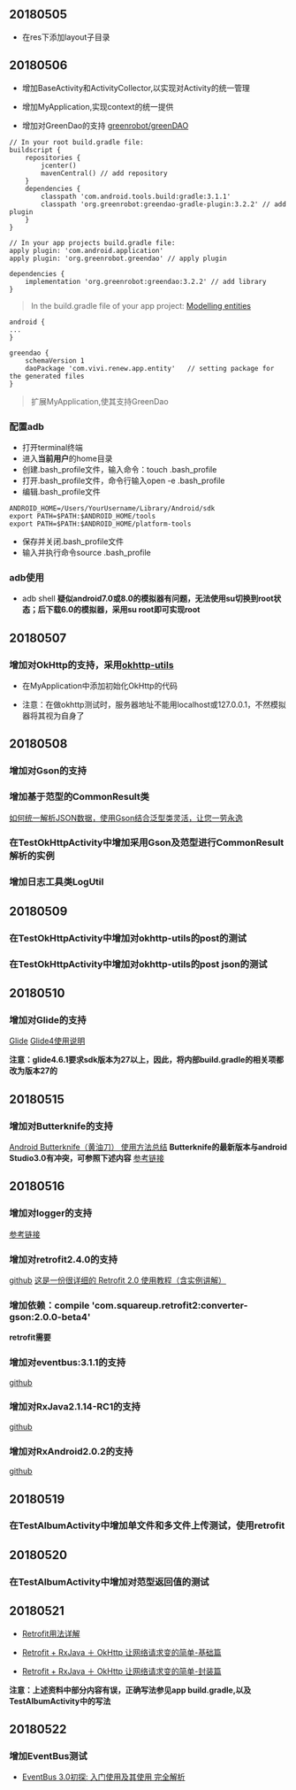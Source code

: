 ## 20180505
+ 在res下添加layout子目录

## 20180506
+ 增加BaseActivity和ActivityCollector,以实现对Activity的统一管理
+ 增加MyApplication,实现context的统一提供

+ 增加对GreenDao的支持
[greenrobot/greenDAO](https://github.com/greenrobot/greenDAO#add-greendao-to-your-project)
```
// In your root build.gradle file:
buildscript {
    repositories {
        jcenter()
        mavenCentral() // add repository
    }
    dependencies {
        classpath 'com.android.tools.build:gradle:3.1.1'
        classpath 'org.greenrobot:greendao-gradle-plugin:3.2.2' // add plugin
    }
}

// In your app projects build.gradle file:
apply plugin: 'com.android.application'
apply plugin: 'org.greenrobot.greendao' // apply plugin

dependencies {
    implementation 'org.greenrobot:greendao:3.2.2' // add library
}
```

> In the build.gradle file of your app project:
[Modelling entities](http://greenrobot.org/greendao/documentation/modelling-entities/)
```
android {
...
}

greendao {
    schemaVersion 1
    daoPackage 'com.vivi.renew.app.entity'   // setting package for the generated files
}
```

> 扩展MyApplication,使其支持GreenDao

### 配置adb
+ 打开terminal终端
+ 进入**当前用户**的home目录
+ 创建.bash_profile文件，输入命令：touch .bash_profile
+ 打开.bash_profile文件，命令行输入open -e .bash_profile
+ 编辑.bash_profile文件

```
ANDROID_HOME=/Users/YourUsername/Library/Android/sdk
export PATH=$PATH:$ANDROID_HOME/tools
export PATH=$PATH:$ANDROID_HOME/platform-tools
```

+ 保存并关闭.bash_profile文件
+ 输入并执行命令source .bash_profile

### adb使用

+ adb shell
**疑似android7.0或8.0的模拟器有问题，无法使用su切换到root状态；后下载6.0的模拟器，采用su root即可实现root**

## 20180507

### 增加对OkHttp的支持，采用[okhttp-utils](https://github.com/hongyangAndroid/okhttputils)
+ 在MyApplication中添加初始化OkHttp的代码

+ 注意：在做okhttp测试时，服务器地址不能用localhost或127.0.0.1，不然模拟器将其视为自身了

## 20180508

### 增加对Gson的支持

### 增加基于范型的CommonResult类
[如何统一解析JSON数据，使用Gson结合泛型类灵活，让您一劳永逸](https://blog.csdn.net/liu_guizhou/article/details/53366063)

### 在TestOkHttpActivity中增加采用Gson及范型进行CommonResult解析的实例

### 增加日志工具类LogUtil

## 20180509

### 在TestOkHttpActivity中增加对okhttp-utils的post的测试

### 在TestOkHttpActivity中增加对okhttp-utils的post json的测试

## 20180510

### 增加对Glide的支持
[Glide](https://github.com/bumptech/glide)
[Glide4使用说明](https://blog.csdn.net/u013320868/article/details/78839875)

**注意：glide4.6.1要求sdk版本为27以上，因此，将内部build.gradle的相关项都改为版本27的**

## 20180515

### 增加对Butterknife的支持
[Android Butterknife（黄油刀） 使用方法总结](https://blog.csdn.net/donkor_/article/details/77879630)
**Butterknife的最新版本与android Studio3.0有冲突，可参照下述内容**
[参考链接](https://blog.csdn.net/p576518762/article/details/78356137)

## 20180516

### 增加对logger的支持
[参考链接](https://github.com/orhanobut/logger)

### 增加对retrofit2.4.0的支持
[github](https://github.com/square/retrofit)
[这是一份很详细的 Retrofit 2.0 使用教程（含实例讲解）](https://blog.csdn.net/carson_ho/article/details/73732076)

### 增加依赖：compile 'com.squareup.retrofit2:converter-gson:2.0.0-beta4'
**retrofit需要**

### 增加对eventbus:3.1.1的支持
[github](https://github.com/greenrobot/EventBus)

### 增加对RxJava2.1.14-RC1的支持
[github](https://github.com/ReactiveX/RxJava)

### 增加对RxAndroid2.0.2的支持
[github](https://github.com/ReactiveX/RxAndroid)

## 20180519

### 在TestAlbumActivity中增加单文件和多文件上传测试，使用retrofit

## 20180520

### 在TestAlbumActivity中增加对范型返回值的测试

## 20180521

+ [Retrofit用法详解](http://duanyytop.github.io/2016/08/06/Retrofit用法详解/)

+ [Retrofit + RxJava ＋ OkHttp 让网络请求变的简单-基础篇](https://www.jianshu.com/p/5bc866b9cbb9)

+ [Retrofit + RxJava ＋ OkHttp 让网络请求变的简单-封装篇](https://www.jianshu.com/p/811ba49d0748)

**注意：上述资料中部分内容有误，正确写法参见app build.gradle,以及TestAlbumActivity中的写法**

## 20180522

### 增加EventBus测试
+ [EventBus 3.0初探: 入门使用及其使用 完全解析](https://www.jianshu.com/p/acfe78296bb5)
